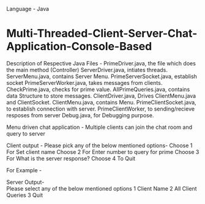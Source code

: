 
Language - Java

# Multi-Threaded-Client-Server-Chat-Application-Console-Based

Description of Respective Java Files -
  PrimeDriver.java, the file which does the main method (Controller)
  ServerDriver.java, intiates threads.
  ServerMenu.java, contains Server Menu.
  PrimeServerSocket.java, establish socket
  PrimeServerWorker.java, takes messages from clients.
  CheckPrime.java, checks for prime value.
  AllPrimeQueries.java, contains data Structure to store messages.
  ClientDriver.java, Drives ClientMenu.java and ClientSocket.
  ClientMenu.java, contains Menu.
  PrimeClientSocket.java, to establish connection with server.
  PrimeClientWorker, to sending/recieve resposes from server
  Debug.java, for Debugging purpose.
  

Menu driven chat application - Multiple clients can join the chat room and query to server

Client output - 
Please pick any of the below mentioned options- 
Choose 1 For Set client name
Choose 2 For Enter number to query for prime
Choose 3 For What is the server response?
Choose 4 To Quit

For Example - 

Server Output-   
Please select any of the below mentioned options
1 Client Name
2 All Client Queries
3 Quit
